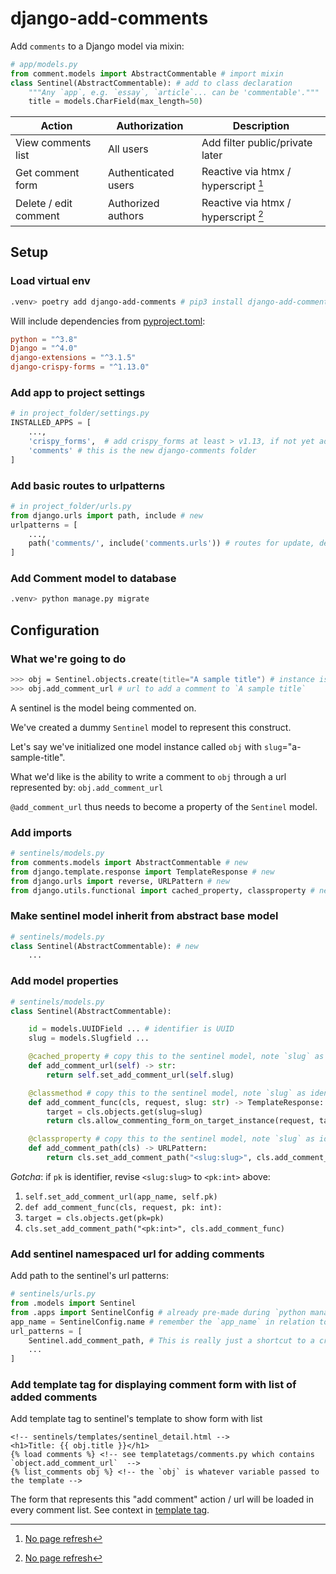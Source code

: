 # django-add-comments

Add `comments` to a Django model via mixin:

```python
# app/models.py
from comment.models import AbstractCommentable # import mixin
class Sentinel(AbstractCommentable): # add to class declaration
    """Any `app`, e.g. `essay`, `article`... can be 'commentable'."""
    title = models.CharField(max_length=50)
```

| Action                | Authorization       | Description                          |
| --------------------- | ------------------- | ------------------------------------ |
| View comments list    | All users           | Add filter public/private later      |
| Get comment form      | Authenticated users | Reactive via htmx / hyperscript [^1] |
| Delete / edit comment | Authorized authors  | Reactive via htmx / hyperscript [^1] |

## Setup

### Load virtual env

```zsh
.venv> poetry add django-add-comments # pip3 install django-add-comments
```

Will include dependencies from [pyproject.toml](../../pyproject.toml):

```toml
python = "^3.8"
Django = "^4.0"
django-extensions = "^3.1.5"
django-crispy-forms = "^1.13.0"
```

### Add app to project settings

```python
# in project_folder/settings.py
INSTALLED_APPS = [
    ...,
    'crispy_forms',  # add crispy_forms at least > v1.13, if not yet added
    'comments' # this is the new django-comments folder
]
```

### Add basic routes to urlpatterns

```python
# in project_folder/urls.py
from django.urls import path, include # new
urlpatterns = [
    ...,
    path('comments/', include('comments.urls')) # routes for update, delete, view, toggle comment
]
```

### Add Comment model to database

```zsh
.venv> python manage.py migrate
```

## Configuration

### What we're going to do

```zsh
>>> obj = Sentinel.objects.create(title="A sample title") # instance is made, e.g. id=1, id=2, etc.
>>> obj.add_comment_url # url to add a comment to `A sample title`
```

A sentinel is the model being commented on.

We've created a dummy `Sentinel` model to represent this construct.

Let's say we've initialized one model instance called `obj` with `slug`="a-sample-title".

What we'd like is the ability to write a comment to `obj` through a url represented by: `obj.add_comment_url`

`@add_comment_url` thus needs to become a property of the `Sentinel` model.

### Add imports

```python
# sentinels/models.py
from comments.models import AbstractCommentable # new
from django.template.response import TemplateResponse # new
from django.urls import reverse, URLPattern # new
from django.utils.functional import cached_property, classproperty # new
```

### Make sentinel model inherit from abstract base model

```python
# sentinels/models.py
class Sentinel(AbstractCommentable): # new
    ...
```

### Add model properties

```python
# sentinels/models.py
class Sentinel(AbstractCommentable):

    id = models.UUIDField ... # identifier is UUID
    slug = models.Slugfield ...

    @cached_property # copy this to the sentinel model, note `slug` as identifier
    def add_comment_url(self) -> str:
        return self.set_add_comment_url(self.slug)

    @classmethod # copy this to the sentinel model, note `slug` as identifier
    def add_comment_func(cls, request, slug: str) -> TemplateResponse:
        target = cls.objects.get(slug=slug)
        return cls.allow_commenting_form_on_target_instance(request, target)

    @classproperty # copy this to the sentinel model, note `slug` as identifier
    def add_comment_path(cls) -> URLPattern:
        return cls.set_add_comment_path("<slug:slug>", cls.add_comment_func)
```

_Gotcha_: if `pk` is identifier, revise `<slug:slug>` to `<pk:int>` above:

1. `self.set_add_comment_url(app_name, self.pk)`
2. `def add_comment_func(cls, request, pk: int):`
3. `target = cls.objects.get(pk=pk)`
4. `cls.set_add_comment_path("<pk:int>", cls.add_comment_func)`

### Add sentinel namespaced url for adding comments

Add path to the sentinel's url patterns:

```python
# sentinels/urls.py
from .models import Sentinel
from .apps import SentinelConfig # already pre-made during `python manage.py startapp sentinels`
app_name = SentinelConfig.name # remember the `app_name` in relation to the `add_comment_url` property
url_patterns = [
    Sentinel.add_comment_path, # This is really just a shortcut to a created path.
    ...
]
```

### Add template tag for displaying comment form with list of added comments

Add template tag to sentinel's template to show form with list

```jinja
<!-- sentinels/templates/sentinel_detail.html -->
<h1>Title: {{ obj.title }}</h1>
{% load comments %} <!-- see templatetags/comments.py which contains `object.add_comment_url`  -->
{% list_comments obj %} <!-- the `obj` is whatever variable passed to the template -->
```

The form that represents this "add comment" action / url will be loaded in every comment list. See context in [template tag](../templatetags/comments.py).

[^1]: [No page refresh](./comments/docs/frontend.md)
